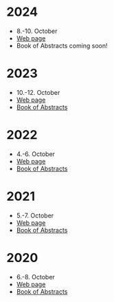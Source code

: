# 2024

- 8.-10. October
- <a href="https://jsxgraph.org/conf2024" target="_blank">Web page</a>
- Book of Abstracts coming soon!

# 2023

- 10.-12. October
- <a href="https://jsxgraph.org/conf2023" target="_blank">Web page</a>
- <a href="/media/pdf/ijc-abstracts/ijc-2023.pdf" target="_blank">Book of Abstracts</a>

# 2022

- 4.-6. October
- <a href="https://jsxgraph.org/conf2022" target="_blank">Web page</a>
- <a href="/media/pdf/ijc-abstracts/ijc-2022.pdf" target="_blank">Book of Abstracts</a>

# 2021

- 5.-7. October
- <a href="https://jsxgraph.org/conf2021" target="_blank">Web page</a>
- <a href="/media/pdf/ijc-abstracts/ijc-2021.pdf" target="_blank">Book of Abstracts</a>

# 2020

- 6.-8. October
- <a href="https://jsxgraph.org/conf" target="_blank">Web page</a>
- <a href="/media/pdf/ijc-abstracts/ijc-2020.pdf" target="_blank">Book of Abstracts</a>